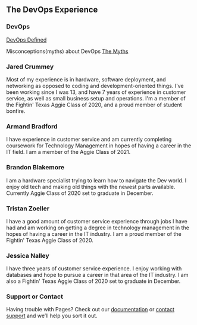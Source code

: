 ## The DevOps Experience

### DevOps
[DevOps Defined](DevOps.md)


Misconceptions(myths) about DevOps
[The Myths](Myths.md)

### Jared Crummey

Most of my experience is in hardware, software deployment, and networking as opposed to coding and development-oriented things. I've been working since I was 13, and have 7 years of experience in customer service, as well as small business setup and operations. I'm a member of the Fightin' Texas Aggie Class of 2020, and a proud member of student bonfire. 

### Armand Bradford

I have experience in customer service and am currently completing coursework for Technology Management in hopes of having a career in the IT field. I am a member of the Aggie Class of 2021.

### Brandon Blakemore
I am a hardware specialist trying to learn how to navigate the Dev world. I enjoy old tech and making old things with the newest parts available. Currently Aggie Class of 2020 set to graduate in December. 

### Tristan Zoeller
I have a good amount of customer service experience through jobs I have had and am working on getting a degree in technology management in the hopes of having a career in the IT industry. I am a proud member of the Fightin' Texas Aggie Class of 2020.

### Jessica Nalley
I have three years of customer service experience. I enjoy working with databases and hope to pursue a career in that area of the IT industry. I am also a Fightin' Texas Aggie Class of 2020 set to graduate in December.


### Support or Contact

Having trouble with Pages? Check out our [documentation](https://help.github.com/categories/github-pages-basics/) or [contact support](https://github.com/contact) and we’ll help you sort it out.
